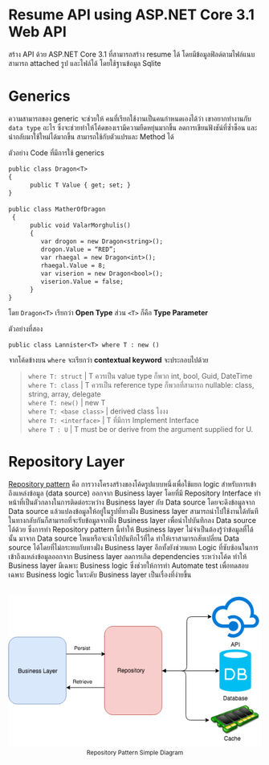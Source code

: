 # Resume API using ASP.NET Core 3.1 Web API
สร้าง API ด้วย ASP.NET Core 3.1 ที่สามารถสร้าง resume ได้
โดยมีข้อมูลฟิลด์ตามไฟล์แนบ สามารถ attached รูป และไฟล์ได้ 
โดยใช้ฐานข้อมูล Sqlite 
# Generics
ความสามารถของ generic จะช่วยให้ คนที่เรียกใช้งานเป็นคนกำหนดเองได้ว่า เขาอยากทำงานกับ `data type` อะไร ซึ่งจะช่วยทำให้โค้ดของเรามีความยืดหยุ่นมากขึ้น ลดการเขียนฟังชัน์ที่ซ้ำซ็อน และนำกลับมาใช้ใหม่ได้มากขึ้น สามารถใช้กับตัวแปรและ Method ได้

ตัวอย่าง Code ที่มีการใช้ generics

    public class Dragon<T>
    {
          public T Value { get; set; }
    }

    public class MatherOfDragon
     {
          public void ValarMorghulis()
          {
             var drogon = new Dragon<string>();
             drogon.Value = “RED”;
             var rhaegal = new Dragon<int>();
             rhaegal.Value = 8;
             var viserion = new Dragon<bool>();
             viserion.Value = false;
          }
    }

โดย `Dragon<T>` เรียกว่า **Open Type** ส่วน `<T>` ก็คือ **Type Parameter** 

ตัวอย่างที่สอง

    public class Lannister<T> where T : new ()

จากโค้ดข้างบน `where` จะเรียกว่า **contextual keyword** จะประกอบไปด้วย

> `where T: struct` | T ควรเป็น value type ก็พวก int, bool, Guid, DateTime  
> `where T: class` | T ควรเป็น reference type ก็พวกที่สามารถ nullable: class, string, array, delegate    
> `where T: new()` | new T   
> `where T: <base class>` | derived class ไงงง    
> `where T: <interface>` | T ที่มีการ Implement Interface    
> `where T : U` | T must be or derive from the argument supplied for U.   

# Repository Layer

[Repository pattern](https://medium.com/@nutron/repository-pattern-c66f1cb37f2a) คือ การวางโครงสร้างของโค้ดรูปแบบหนึ่งเพื่อใช้แยก logic สำหรับการเข้าถึงแหล่งข้อมูล (data source) ออกจาก Business layer โดยที่มี Repository Interface ทำหน้าที่เป็นตัวกลางในการติดต่อระหว่าง Business layer กับ Data source โดยจะดึงข้อมูลจาก Data source แล้วแปลงข้อมูลให้อยู่ในรูปที่ทางฝั่ง Business layer สามารถนำไปใช้งานได้ทันที ในทางกลับกันก็สามารถที่จะรับข้อมูลจากฝั่ง Business layer เพื่อนำไปบันทึกลง Data source ได้ด้วย ซึ่งการทำ Repository pattern นี้ทำให้ Business layer ไม่จำเป็นต้องรู้ว่าข้อมูลที่ได้นั้น มาจาก Data source ไหนหรือจะนำไปบันทึกไว้ที่ใด ทำให้เราสามารถสับเปลี่ยน Data source ได้โดยที่ไม่กระทบกับทางฝั่ง Business layer อีกทั้งยังช่วยแยก Logic ที่ซับซ้อนในการเข้าถึงแหล่งข้อมูลออกจาก Business layer ลดการเกิด dependencies ระหว่างโค้ด ทำให้ Business layer มีเฉพาะ Business logic ซึ่งช่วยให้การทำ Automate test เพื่อทดสอบเฉพาะ Business logic ในระดับ Business layer เป็นเรื่องที่ง่ายขึ้น 

<br/>
<div style="text-align:center">
    <img src="Images/repository_pattern.PNG" />
    <br/>
    <small>Repository Pattern Simple Diagram</small>
</div>

